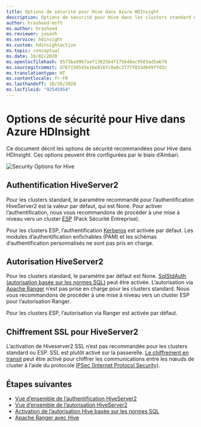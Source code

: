 ```yaml
---
title: Options de sécurité pour Hive dans Azure HDInsight
description: Options de sécurité pour Hive dans les clusters standard et ESP.
author: hrasheed-msft
ms.author: hrasheed
ms.reviewer: jasonh
ms.service: hdinsight
ms.custom: hdinsightactive
ms.topic: conceptual
ms.date: 10/02/2020
ms.openlocfilehash: 8573ba99b7aef13025b4f175640ac9583ad5a679
ms.sourcegitcommit: d767156543e16e816fc8a0c3777f033d649ffd3c
ms.translationtype: HT
ms.contentlocale: fr-FR
ms.lasthandoff: 10/26/2020
ms.locfileid: "92545954"
---
```

# <a name="security-options-for-hive-in-azure-hdinsight"></a>Options de sécurité pour Hive dans Azure HDInsight

Ce document décrit les options de sécurité recommandées pour Hive dans HDInsight. Ces options peuvent être configurées par le biais d’Ambari.

![`Security Options for Hive`](./media/hdinsight-security-options-for-hive/security-options-hive.png "Options de sécurité pour Hive")

## <a name="hiveserver2-authentication"></a>Authentification HiveServer2

Pour les clusters standard, le paramètre recommandé pour l’authentification HiveServer2 est la valeur par défaut, qui est None. Pour activer l’authentification, nous vous recommandons de procéder à une mise à niveau vers un cluster [ESP](../domain-joined/hdinsight-security-overview.md) (Pack Sécurité Entreprise). 

Pour les clusters ESP, l’authentification [Kerberos](https://web.mit.edu/Kerberos/) est activée par défaut. Les modules d’authentification enfichables (PAM) et les schémas d’authentification personnalisés ne sont pas pris en charge.

## <a name="hiveserver2-authorization"></a>Autorisation HiveServer2

Pour les clusters standard, le paramètre par défaut est None. [SqlStdAuth (autorisation basée sur les normes SQL)](https://cwiki.apache.org/confluence/display/Hive/SQL+Standard+based+hive+authorization) peut être activée. L’autorisation via [Apache Ranger](https://ranger.apache.org/) n’est pas prise en charge pour les clusters standard. Nous vous recommandons de procéder à une mise à niveau vers un cluster ESP pour l’autorisation Ranger. 

Pour les clusters ESP, l’autorisation via Ranger est activée par défaut. 


## <a name="ssl-encryption-for-hiveserver2"></a>Chiffrement SSL pour HiveServer2

L’activation de Hiveserver2 SSL n’est pas recommandée pour les clusters standard ou ESP. SSL est plutôt activé sur la passerelle. [Le chiffrement en transit](../domain-joined/encryption-in-transit.md) peut être activé pour chiffrer les communications entre les nœuds de cluster à l’aide du protocole [IPSec (Internet Protocol Security)](https://en.wikipedia.org/wiki/IPsec).


## <a name="next-steps"></a>Étapes suivantes
* [Vue d’ensemble de l’authentification HiveServer2](https://cwiki.apache.org/confluence/display/Hive/Setting+up+HiveServer2#SettingUpHiveServer2-Authentication/SecurityConfiguration)
* [Vue d’ensemble de l’autorisation HiveServer2](https://cwiki.apache.org/confluence/display/Hive/LanguageManual+Authorization#:~:text=%20Overview%20of%20Authorization%20Modes%20%201%201,and%20Apache%20Sentry%20are%20apache%20projects...%20More%20)
* [Activation de l’autorisation Hive basée sur les normes SQL](https://community.cloudera.com/t5/Community-Articles/Getting-started-with-SQLStdAuth/ta-p/244263)
* [Apache Ranger avec Hive](../domain-joined/apache-domain-joined-run-hive.md)
